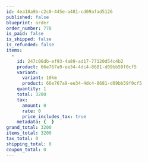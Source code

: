 ```yaml
---
id: 4ea18a9b-c2c0-445e-a481-cd09afad5126
published: false
blueprint: order
order_number: 778
is_paid: false
is_shipped: false
is_refunded: false
items:
  -
    id: 247c06db-ef93-4a89-ad17-77120d54c4b2
    product: 66e767a9-ee34-4dc4-8681-d09bb59f0cf5
    variant:
      variant: 10km
      product: 66e767a9-ee34-4dc4-8681-d09bb59f0cf5
    quantity: 1
    total: 3200
    tax:
      amount: 0
      rate: 0
      price_includes_tax: true
    metadata: {  }
grand_total: 3200
items_total: 3200
tax_total: 0
shipping_total: 0
coupon_total: 0
---
```

